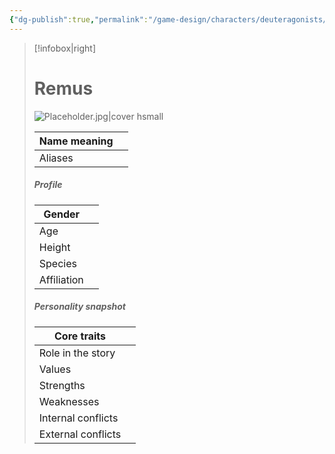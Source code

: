 ```yaml
---
{"dg-publish":true,"permalink":"/game-design/characters/deuteragonists/char-sheet-remus/"}
---
```


> [!infobox|right]
> # **Remus**
> ![Placeholder.jpg|cover hsmall](/img/user/Media/Placeholder.jpg)
> 
> | Name meaning |  |
> | ---- | ---- |
> | Aliases |  |
> 
> ##### **Profile**
> | Gender |  |
> | ---- | ---- |
> | Age |  |
> | Height |  |
> | Species |  |
> | Affiliation |  |
> 
> ##### **Personality snapshot**
> | Core traits |  |
> | ---- | ---- |
> | Role in the story |   |
> | Values |  |
> | Strengths |  |
> | Weaknesses |  |
> | Internal conflicts |  |
> | External conflicts |  |!
> 
